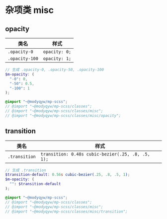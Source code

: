 # 杂项类 misc

## opacity

|类名|样式|
|---|---|
|`.opacity-0`|`opacity: 0;`|
|`.opacity-100`|`opacity: 1;`|

```scss
// 生成 .opacity-0, .opacity-50, .opacity-100
$m-opacity: (
  "-0": 0,
  "-50": 0.5,
  "-100": 1
);

@import "~@modyqyw/mp-scss";
// @import "~@modyqyw/mp-scss/classes";
// @import "~@modyqyw/mp-scss/classes/misc";
// @import "~@modyqyw/mp-scss/classes/misc/opacity";
```

## transition

|类名|样式|
|---|---|
|`.transition`|`transition: 0.48s cubic-bezier(.25, .8, .5, 1);`|

```scss
// 生成 .transition
$transition-default: 0.56s cubic-bezier(.25, .8, .5, 1);
$m-opacity: (
  "": $transition-default
);

@import "~@modyqyw/mp-scss";
// @import "~@modyqyw/mp-scss/classes";
// @import "~@modyqyw/mp-scss/classes/misc";
// @import "~@modyqyw/mp-scss/classes/misc/transition";
```
